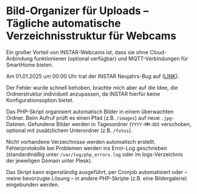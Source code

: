 # Bild-Organizer für Uploads – Tägliche automatische Verzeichnisstruktur für Webcams

Ein großer Vorteil von INSTAR-Webcams ist, dass sie ohne Cloud-Anbindung funktionieren (optional verfügbar) und MQTT-Verbindungen für SmartHome bieten.

Am 01.01.2025 um 00:00 Uhr trat der INSTAR Neujahrs-Bug auf ([LINK](https://forum.instar.com/t/in-9008-full-hd-erstellt-seit-dem-01-01-2025-keine-ordner-mehr-auf-dem-ftp-server-beim-speichern-von-bildern/30504/1)).

Der Fehler wurde schnell behoben, brachte mich aber auf die Idee, die Ordnerstruktur individuell anzupassen, da INSTAR hierfür keine Konfigurationsoption bietet.

Das PHP-Skript organisiert automatisch Bilder in einem überwachten Ordner. Beim Aufruf prüft es einen Pfad (z.B. `/images`) auf neue `.jpg`-Dateien. Gefundene Bilder werden in Tagesordner (`YYYY-MM-DD`) verschoben, optional mit zusätzlichem Unterordner (z.B. `/fotos`).

Nicht vorhandene Verzeichnisse werden automatisch erstellt. Fehlerprotokolle bei Problemen werden ins Error-Log geschrieben (standardmäßig unter `/var/log/php_errors.log` oder im logs-Verzeichnis der jeweiligen Domain unter Plesk).

Das Skript kann eigenständig ausgeführt, per Cronjob automatisiert oder – meine bevorzugte Lösung – in andere PHP-Skripte (z.B. eine Bildergalerie) eingebunden werden.

